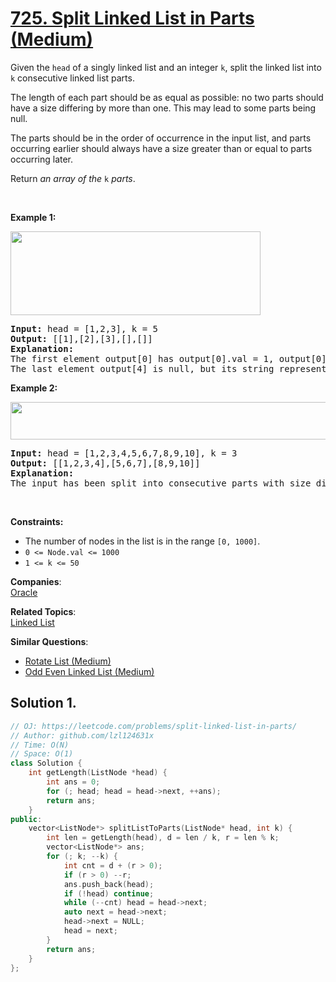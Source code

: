 # [725. Split Linked List in Parts (Medium)](https://leetcode.com/problems/split-linked-list-in-parts/)

<p>Given the <code>head</code> of a singly linked list and an integer <code>k</code>, split the linked list into <code>k</code> consecutive linked list parts.</p>

<p>The length of each part should be as equal as possible: no two parts should have a size differing by more than one. This may lead to some parts being null.</p>

<p>The parts should be in the order of occurrence in the input list, and parts occurring earlier should always have a size greater than or equal to parts occurring later.</p>

<p>Return <em>an array of the </em><code>k</code><em> parts</em>.</p>

<p>&nbsp;</p>
<p><strong>Example 1:</strong></p>
<img alt="" src="https://assets.leetcode.com/uploads/2021/06/13/split1-lc.jpg" style="width: 400px; height: 134px;">
<pre><strong>Input:</strong> head = [1,2,3], k = 5
<strong>Output:</strong> [[1],[2],[3],[],[]]
<strong>Explanation:</strong>
The first element output[0] has output[0].val = 1, output[0].next = null.
The last element output[4] is null, but its string representation as a ListNode is [].
</pre>

<p><strong>Example 2:</strong></p>
<img alt="" src="https://assets.leetcode.com/uploads/2021/06/13/split2-lc.jpg" style="width: 600px; height: 60px;">
<pre><strong>Input:</strong> head = [1,2,3,4,5,6,7,8,9,10], k = 3
<strong>Output:</strong> [[1,2,3,4],[5,6,7],[8,9,10]]
<strong>Explanation:</strong>
The input has been split into consecutive parts with size difference at most 1, and earlier parts are a larger size than the later parts.
</pre>

<p>&nbsp;</p>
<p><strong>Constraints:</strong></p>

<ul>
	<li>The number of nodes in the list is in the range <code>[0, 1000]</code>.</li>
	<li><code>0 &lt;= Node.val &lt;= 1000</code></li>
	<li><code>1 &lt;= k &lt;= 50</code></li>
</ul>


**Companies**:  
[Oracle](https://leetcode.com/company/oracle)

**Related Topics**:  
[Linked List](https://leetcode.com/tag/linked-list/)

**Similar Questions**:
* [Rotate List (Medium)](https://leetcode.com/problems/rotate-list/)
* [Odd Even Linked List (Medium)](https://leetcode.com/problems/odd-even-linked-list/)

## Solution 1.

```cpp
// OJ: https://leetcode.com/problems/split-linked-list-in-parts/
// Author: github.com/lzl124631x
// Time: O(N)
// Space: O(1)
class Solution {
    int getLength(ListNode *head) {
        int ans = 0;
        for (; head; head = head->next, ++ans);
        return ans;
    }
public:
    vector<ListNode*> splitListToParts(ListNode* head, int k) {
        int len = getLength(head), d = len / k, r = len % k;
        vector<ListNode*> ans;
        for (; k; --k) {
            int cnt = d + (r > 0);
            if (r > 0) --r;
            ans.push_back(head);
            if (!head) continue;
            while (--cnt) head = head->next;
            auto next = head->next;
            head->next = NULL;
            head = next;
        }
        return ans;
    }
};
```